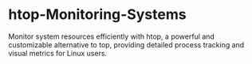# htop-Monitoring-Systems
Monitor system resources efficiently with htop, a powerful and customizable alternative to top, providing detailed process tracking and visual metrics for Linux users.
